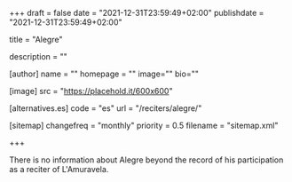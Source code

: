 +++
draft = false
date = "2021-12-31T23:59:49+02:00"
publishdate = "2021-12-31T23:59:49+02:00"

title = "Alegre"

description = ""

[author]
    name = ""
    homepage = ""
    image=""
    bio=""

[image]
    src = "https://placehold.it/600x600"

[alternatives.es]
    code = "es"
    url = "/reciters/alegre/"

[sitemap]
  changefreq = "monthly"
  priority = 0.5
  filename = "sitemap.xml"


+++

There is no information about Alegre beyond the record of his participation as a reciter of L'Amuravela.